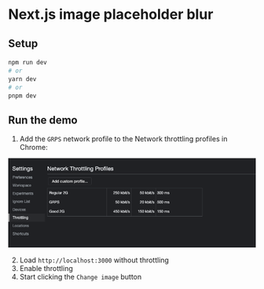 # Next.js image placeholder blur

## Setup

```bash
npm run dev
# or
yarn dev
# or
pnpm dev
```

## Run the demo

1. Add the `GRPS` network profile to the Network throttling profiles in Chrome:

<img src="/network-profiles.png">

2. Load `http://localhost:3000` without throttling
3. Enable throttling
4. Start clicking the `Change image` button
